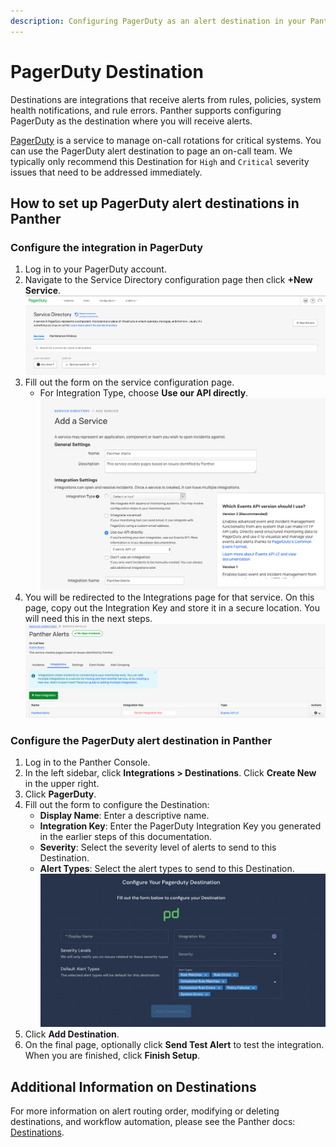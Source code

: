 ```yaml
---
description: Configuring PagerDuty as an alert destination in your Panther Console
---
```


# PagerDuty Destination

Destinations are integrations that receive alerts from rules, policies, system health notifications, and rule errors. Panther supports configuring PagerDuty as the destination where you will receive alerts.

[PagerDuty](https://www.pagerduty.com/) is a service to manage on-call rotations for critical systems. You can use the PagerDuty alert destination to page an on-call team. We typically only recommend this Destination for `High` and `Critical` severity issues that need to be addressed immediately.

## How to set up PagerDuty alert destinations in Panther

### Configure the integration in PagerDuty

1. Log in to your PagerDuty account.
2. Navigate to the Service Directory configuration page then click **+New Service**.\
   ![](<../../../.gitbook/assets/pagerduty1 (6) (1) (1) (11) (1) (1) (1) (13).png>)
3. Fill out the form on the service configuration page.
   * For Integration Type, choose **Use our API directly**.\
     ![](<../../../.gitbook/assets/pagerduty2 (7) (1) (1) (11) (1) (1) (1) (13).png>)
4. You will be redirected to the Integrations page for that service. On this page, copy out the Integration Key and store it in a secure location. You will need this in the next steps.\
   ![](<../../../.gitbook/assets/pagerduty3 (8) (1) (1) (11) (1) (1) (1) (13).png>)

### Configure the PagerDuty alert destination in Panther

1. Log in to the Panther Console.
2. In the left sidebar, click **Integrations > Destinations**. Click **Create New** in the upper right.
3. Click **PagerDuty**.
4. Fill out the form to configure the Destination:
   * **Display Name**: Enter a descriptive name.
   * **Integration Key**: Enter the PagerDuty Integration Key you generated in the earlier steps of this documentation.
   * **Severity**: Select the severity level of alerts to send to this Destination.
   * **Alert Types**: Select the alert types to send to this Destination.\
     ![](../.gitbook/assets/pagerduty-panther.png)
5. Click **Add Destination**.
6. On the final page, optionally click **Send Test Alert** to test the integration. When you are finished, click **Finish Setup**.

## Additional Information on Destinations

For more information on alert routing order, modifying or deleting destinations, and workflow automation, please see the Panther docs: [Destinations](https://docs.panther.com/destinations).
